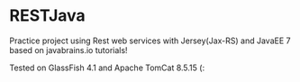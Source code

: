 # RESTJava
Practice project using Rest web services with Jersey(Jax-RS) and JavaEE 7  based on javabrains.io tutorials!

Tested on GlassFish 4.1 and Apache TomCat 8.5.15 (:
